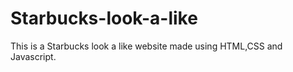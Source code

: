 # Starbucks-look-a-like
This is a Starbucks look a like website made using HTML,CSS and Javascript.
